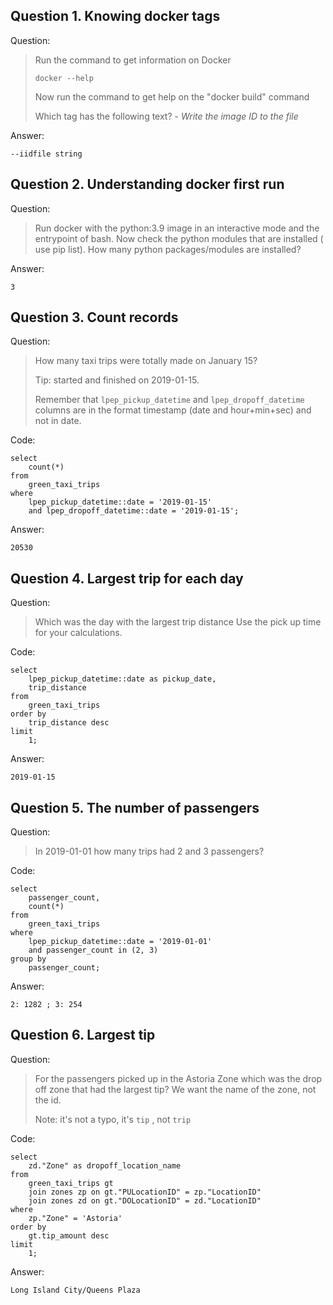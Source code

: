 ## Question 1. Knowing docker tags

Question:

>Run the command to get information on Docker 
>
>```docker --help```
>
>Now run the command to get help on the "docker build" command
>
>Which tag has the following text? - *Write the image ID to the file* 

Answer:

`--iidfile string`

## Question 2. Understanding docker first run 
        
Question:

>Run docker with the python:3.9 image in an interactive mode and the entrypoint of bash.
>Now check the python modules that are installed ( use pip list). 
>How many python packages/modules are installed?

Answer:

`3`

## Question 3. Count records 
        
Question:

>How many taxi trips were totally made on January 15?
>
>Tip: started and finished on 2019-01-15. 
>
>Remember that `lpep_pickup_datetime` and `lpep_dropoff_datetime` columns are in the format timestamp (date and hour+min+sec) and not in date.

Code:

```postgres-sql
select 
    count(*)
from 
    green_taxi_trips
where 
    lpep_pickup_datetime::date = '2019-01-15'
    and lpep_dropoff_datetime::date = '2019-01-15';
```

Answer:

`20530`

## Question 4. Largest trip for each day
        
Question:

>Which was the day with the largest trip distance
>Use the pick up time for your calculations.

Code:

```postgres-sql
select 
    lpep_pickup_datetime::date as pickup_date,
    trip_distance
from 
    green_taxi_trips
order by
    trip_distance desc
limit
    1;
```

Answer:

`2019-01-15`

## Question 5. The number of passengers
        
Question:

>In 2019-01-01 how many trips had 2 and 3 passengers?

Code:

```postgres-sql
select 
    passenger_count,
    count(*)
from 
    green_taxi_trips
where
    lpep_pickup_datetime::date = '2019-01-01'
    and passenger_count in (2, 3)
group by
    passenger_count;
```

Answer:

`2: 1282 ; 3: 254`

## Question 6. Largest tip
        
Question:

>For the passengers picked up in the Astoria Zone which was the drop off zone that had the largest tip?
>We want the name of the zone, not the id.
>
>Note: it's not a typo, it's `tip` , not `trip`

Code:

```postgres-sql
select 
    zd."Zone" as dropoff_location_name
from 
    green_taxi_trips gt
    join zones zp on gt."PULocationID" = zp."LocationID"
    join zones zd on gt."DOLocationID" = zd."LocationID"
where
    zp."Zone" = 'Astoria'
order by
    gt.tip_amount desc    
limit
    1;
```

Answer:

`Long Island City/Queens Plaza`
